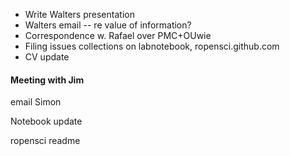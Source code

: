 

- Write Walters presentation
- Walters email -- re value of information?
- Correspondence w. Rafael over PMC+OUwie
- Filing issues collections on labnotebook, ropensci.github.com
- CV update 

#### Meeting with Jim


email Simon

Notebook update

ropensci readme

